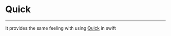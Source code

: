 # Quick

------

It provides the same feeling with using [Quick](https://github.com/Quick/Quick) in swift
